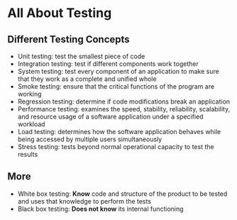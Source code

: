 # All About Testing


## Different Testing Concepts

- Unit testing: test the smallest piece of code
- Integration testing: test if different components work together
- System testing: test every component of an application to make sure that they work as a complete and unified whole
- Smoke testing: ensure that the critical functions of the program are working
- Regression testing: determine if code modifications break an application
- Performance testing: examines the speed, stability, reliability, scalability, and resource usage of a software application under a specified workload
- Load testing: determines how the software application behaves while being accessed by multiple users simultaneously
- Stress testing: tests beyond normal operational capacity to test the results

## More

- White box testing: **Know** code and structure of the product to be tested and uses that knowledge to perform the tests
- Black box testing: **Does not know** its internal functioning
